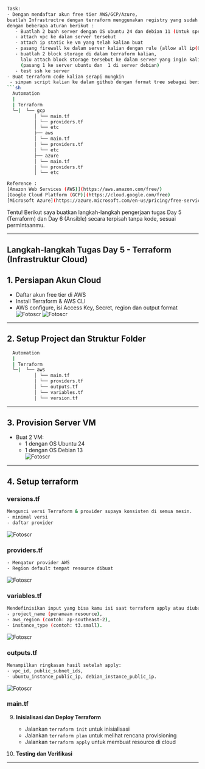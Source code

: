 ```bash
Task:
- Dengan mendaftar akun free tier AWS/GCP/Azure,
buatlah Infrastructre dengan terraform menggunakan registry yang sudah ada.
dengan beberapa aturan berikut :
   - Buatlah 2 buah server dengan OS ubuntu 24 dan debian 11 (Untuk spec menyesuaikan)
   - attach vpc ke dalam server tersebut
   - attach ip static ke vm yang telah kalian buat
   - pasang firewall ke dalam server kalian dengan rule {allow all ip(0.0.0.0/0)}
   - buatlah 2 block storage di dalam terraform kalian,
     lalu attach block storage tersebut ke dalam server yang ingin kalian buat.
     (pasang 1 ke server ubuntu dan  1 di server debian)
   - test ssh ke server
- Buat terraform code kalian serapi mungkin
 - simpan script kalian ke dalam github dengan format tree sebagai berikut:
```sh
  Automation  
  |  
  | Terraform
  └─|  └── gcp
          │ └── main.tf
          │ └── providers.tf
          │ └── etc
          ├── aws
          │ └── main.tf
          │ └── providers.tf
          │ └── etc
          ├── azure
          │ └── main.tf
          │ └── providers.tf
          │ └── etc

Reference :
[Amazon Web Services (AWS)](https://aws.amazon.com/free/)
[Google Cloud Platform (GCP)](https://cloud.google.com/free)
[Microsoft Azure](https://azure.microsoft.com/en-us/pricing/free-services)
```
Tentu! Berikut saya buatkan langkah-langkah pengerjaan tugas Day 5 (Terraform) dan Day 6 (Ansible) secara terpisah tanpa kode, sesuai permintaanmu.

---

## Langkah-langkah Tugas Day 5 - Terraform (Infrastruktur Cloud)

## 1. Persiapan Akun Cloud
- Daftar akun free tier di AWS 
- Install Terraform & AWS CLI
- AWS configure, isi Access Key, Secret, region dan output format
![Fotoscr](scr/Foto-0.png)
![Fotoscr](scr/Foto-1.png)


---

## 2. Setup Project dan Struktur Folder
```bash
  Automation  
  |  
  | Terraform
  └─|  └── aws
          │ └── main.tf
          │ └── providers.tf
          │ └── outputs.tf
          │ └── variables.tf   
          │ └── version.tf
```

---

## 3. Provision Server VM  
   - Buat 2 VM:  
     - 1 dengan OS Ubuntu 24  
     - 1 dengan OS Debian 13  
![Fotoscr](scr/Foto-2.png)

---

## 4. Setup terraform
### versions.tf
```bash
Mengunci versi Terraform & provider supaya konsisten di semua mesin.
- minimal versi
- daftar provider
```
![Fotoscr](scr/Foto-3.png)

### providers.tf
```bash
- Mengatur provider AWS
- Region default tempat resource dibuat
```
![Fotoscr](scr/Foto-4.png)

### variables.tf
```bash
Mendefinisikan input yang bisa kamu isi saat terraform apply atau diubah default-nya:
- project_name (penamaan resource),
- aws_region (contoh: ap-southeast-2),
- instance_type (contoh: t3.small).
```
![Fotoscr](scr/Foto-5.png)

### outputs.tf
```bash
Menampilkan ringkasan hasil setelah apply:
- vpc_id, public_subnet_ids,
- ubuntu_instance_public_ip, debian_instance_public_ip.
```
![Fotoscr](scr/Foto-6.png)

### main.tf




9. **Inisialisasi dan Deploy Terraform**  
   - Jalankan `terraform init` untuk inisialisasi  
   - Jalankan `terraform plan` untuk melihat rencana provisioning  
   - Jalankan `terraform apply` untuk membuat resource di cloud

10. **Testing dan Verifikasi**  



---
